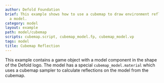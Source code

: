 ```yaml
---
author: Defold Foundation
brief: This example shows how to use a cubemap to draw environment reflections on
  a model.
category: model
layout: example
path: model/cubemap
scripts: cubemap.script, cubemap_model.fp, cubemap_model.vp
tags: model
title: Cubemap Reflection
---
```



This example contains a game object with a model component in the shape of the Defold logo. The model has a special `cubemap_model.material` which uses a cubemap sampler to calculate reflections on the model from the cubemap.